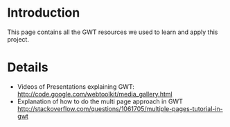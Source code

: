 # Introduction #

This page contains all the GWT resources we used to learn and apply this project.


# Details #

  * Videos of Presentations explaining GWT: http://code.google.com/webtoolkit/media_gallery.html
  * Explanation of how to do the multi page approach in GWT http://stackoverflow.com/questions/1061705/multiple-pages-tutorial-in-gwt